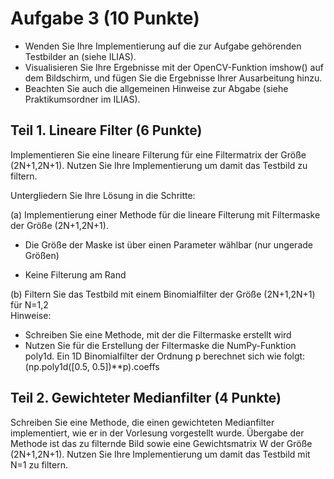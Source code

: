 # Aufgabe 3 (10 Punkte)

-   Wenden Sie Ihre Implementierung auf die zur Aufgabe gehörenden Testbilder an (siehe ILIAS).
-   Visualisieren Sie Ihre Ergebnisse mit der OpenCV-Funktion imshow() auf dem Bildschirm, und
    fügen Sie die Ergebnisse Ihrer Ausarbeitung hinzu.
-   Beachten Sie auch die allgemeinen Hinweise zur Abgabe (siehe Praktikumsordner im ILIAS).

## Teil 1. Lineare Filter (6 Punkte)

Implementieren Sie eine lineare Filterung für eine Filtermatrix der Größe (2N+1,2N+1). Nutzen Sie Ihre
Implementierung um damit das Testbild zu filtern.

Untergliedern Sie Ihre Lösung in die Schritte:

(a) Implementierung einer Methode für die lineare Filterung mit Filtermaske der Größe (2N+1,2N+1).

-   Die Größe der Maske ist über einen Parameter wählbar (nur ungerade Größen)

-   Keine Filterung am Rand

(b) Filtern Sie das Testbild mit einem Binomialfilter der Größe (2N+1,2N+1) für N=1,2  
Hinweise:

-   Schreiben Sie eine Methode, mit der die Filtermaske erstellt wird
-   Nutzen Sie für die Erstellung der Filtermaske die NumPy-Funktion poly1d. Ein 1D
    Binomialfilter der Ordnung p berechnet sich wie folgt:
    (np.poly1d([0.5, 0.5])\*\*p).coeffs

## Teil 2. Gewichteter Medianfilter (4 Punkte)

Schreiben Sie eine Methode, die einen gewichteten Medianfilter implementiert, wie er in der Vorlesung
vorgestellt wurde. Übergabe der Methode ist das zu filternde Bild sowie eine Gewichtsmatrix W der
Größe (2N+1,2N+1). Nutzen Sie Ihre Implementierung um damit das Testbild mit N=1 zu filtern.

